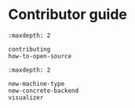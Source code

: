 # Contributor guide

```{toctree}
:maxdepth: 2

contributing
how-to-open-source
```

```{toctree}
:maxdepth: 2

new-machine-type
new-concrete-backend
visualizer
```
